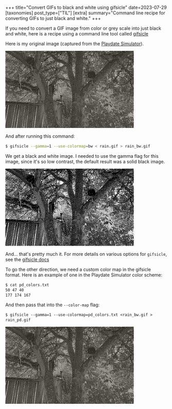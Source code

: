 +++
title="Convert GIFs to black and white using gifsicle"
date=2023-07-29
[taxonomies] 
post_type=["TIL"]
[extra] 
summary="Command line recipe for converting GIFs to just black and white." 
+++

If you need to convert a GIF image from color or grey scale into just black and white, here is a recipe using a command line tool called [gifsicle](https://www.lcdf.org/gifsicle/)

Here is my original image (captured from the [Playdate Simulator](play.date/dev)).

![alt text][rain]

And after running this command:
``` sh
$ gifsicle --gamma=1 --use-colormap=bw < rain.gif > rain_bw.gif
```

We get a black and white image. I needed to use the gamma flag for this image, since it's so low contrast, the default result was a solid black image. 

![alt text][rain_bw]

And... that's pretty much it. For more details on various options for `gifsicle`, see the [gifsicle docs](https://www.lcdf.org/gifsicle/man.html)

To go the other direction, we need a custom color map in the gifsicle format. Here is an example of one in the Playdate Simulator color scheme: 

```
$ cat pd_colors.txt
50 47 40
177 174 167
```

And then pass that into the `--color-map` flag: 

```
$ gifsicle --gamma=1 --use-colormap=pd_colors.txt <rain_bw.gif > rain_pd.gif
```

![alt text][rain_pd]

[rain]: rain.gif "A two color, low contrast animated GIF file, showing trees with a rain animation."
[rain_bw]: rain_bw.gif "A two color, black and white animated GIF file, showing trees with a rain animation."
[rain_pd]: rain_pd.gif "A two color, low contrast animated GIF file, showing trees with a rain animation."
